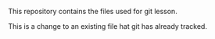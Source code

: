 This repository contains the files used for  git lesson.

This is a change to an existing file hat git has already tracked.
